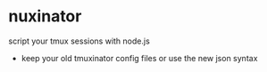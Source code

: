 nuxinator
=========

script your tmux sessions with node.js

* keep your old tmuxinator config files or use the new json syntax
